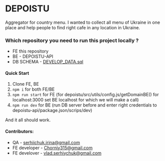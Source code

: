 # DEPOISTU
Aggregator for country menu.
I wanted to collect all menu of Ukraine in one place and help people to find right cafe in any location in Ukraine.


### Which repository you need to run this project locally ?
* FE this repository
* BE - DEPOISTU-API
* DB SCHEMA - [DEVELOP_DATA.sql](database%2FDEVELOP_DATA.sql) 

#### Quick Start
1. Clone FE, BE
2. `npm i` for both FE/BE
3. `npm run start` for FE (for depoistu/src/utils/config.js/getDomainBE() for localhost:3000 set BE localhost for which we will make a call)
4. `npm run dev` for BE (run DB server before and enter right credentials to depoistu-api/package.json/scrips/dev)

And it all should work.

#### Contributors:
* QA - serhiichuk.irina@gmail.com
* FE developer - Chorniy315@gmail.com
* FE develover - vlad.serhiychuk@gmail.com







